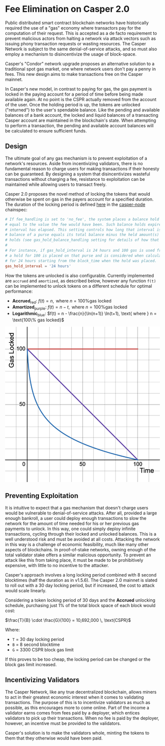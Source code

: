 # Fee Elimination on Casper 2.0

Public distributed smart contract blockchain networks have historically required the use of a "gas" economy where transactors pay for the computation of their request. This is accepted as a de facto requirement to prevent malicious actors from halting a network via attack vectors such as issuing phony transaction requests or wasting resources. The Casper Network is subject to the same denial-of-service attacks, and so must also employ a mechanism to disincentivize the usage of block-space.

Casper's "Condor" network upgrade proposes an alternative solution to a traditional spot gas market, one where network users don't pay a penny in fees. This new design aims to make transactions free on the Casper mainnet.

In Casper's new model, in contrast to paying for gas, the gas payment is locked in the paying account for a period of time before being made available again. At no point is the CSPR actually removed from the account of the user. Once the holding period is up, the tokens are unlocked ("returned") to the user's spendable balance. Like the pending and available balances of a bank account, the locked and liquid balances of a transacting Casper account are maintained in the blockchain's state. When attempting to perform a transaction, the pending and available account balances will be calculated to ensure sufficient funds.

## Design

The ultimate goal of any gas mechanism is to prevent exploitation of a network's resources. Aside from incentivizing validators, there is no fundamental reason to charge users for making transactions if their honesty can be guaranteed. By designing a system that disincentivizes wasteful transactions without charging a fee, resistance to exploitation can be maintained while allowing users to transact freely.

Casper 2.0 proposes the novel method of locking the tokens that would otherwise be spent on gas in the payers account for a specified duration. The duration of the locking period is defined [here](https://github.com/casper-network/casper-node/blob/feat-2.0/resources/production/chainspec.toml#L166) in the [casper-node](https://github.com/casper-network/casper-node) chainspec:

```toml
# If fee_handling is set to 'no_fee', the system places a balance hold on the payer
# equal to the value the fee would have been. Such balance holds expire after a time
# interval has elapsed. This setting controls how long that interval is. The available
# balance of a purse equals its total balance minus the held amount(s) of non-expired
# holds (see gas_hold_balance_handling setting for details of how that is calculated).
#
# For instance, if gas_hold_interval is 24 hours and 100 gas is used from a purse,
# a hold for 100 is placed on that purse and is considered when calculating total balance
# for 24 hours starting from the block_time when the hold was placed.
gas_hold_interval = '24 hours'
```

How the tokens are unlocked is also configurable. Currently implemented are `accrued` and `amortized`, as described below, however any function `f(t)` can be implemented to unlock tokens on a different schedule for optimal performance:

* **Accrued**<sub>red</sub>: $f(t) = n, \text{ where } n = \text{100\% gas locked}$
* **Amortized**<sub>purple</sub>: $f(t) = n - t, \text{ where } n = \text{100\% gas locked}$
* **Logarithmic**<sub>blue</sub>: $f(t) = n - \frac{n}{\ln(n+1)} \ln(t+1), \text{ where } n = \text{100\% gas locked}$

![Gas locked over time](desmos-graph.png "Gas locked over time")

## Preventing Exploitation

It is intuitive to expect that a gas mechanism that doesn't charge users would be vulnerable to denial-of-service attacks. After all, provided a large enough bankroll, a user could deploy enough transactions to slow the network for the amount of time needed for his or her previous gas payments to unlock. In this way, one could simply deploy infinite transactions, cycling through their locked and unlocked balances. This is a well understood risk and must be avoided at all costs. Attacking the network in this way is a challenge of economic feasibility, much like many other aspects of blockchains. In proof-of-stake networks, owning enough of the total validator stake offers a similar malicious opportunity. To prevent an attack like this from taking place, it must be made to be prohibitively expensive, with little to no incentive to the attacker.

Casper's approach involves a long locking period combined with 8 second blocktimes (half the duration as in v1.5.6). The Casper 2.0 mainnet is slated to roll out with a 30 day locking period, but if increased, the cost to attack would scale linearly.

Considering a token locking period of 30 days and the **Accrued** unlocking schedule, purchasing just 1% of the total block space of each block would cost:

$\frac{T}{B} \cdot \frac{G}{100} = 10,692,000 \, \text{CSPR}$

Where:

* `T` = 30 day locking period
* `B` = 8 second blocktime
* `G` = 3300 CSPR block gas limit

If this proves to be too cheap, the locking period can be changed or the block gas limit increased.

## Incentivizing Validators

The Casper Network, like any true decentralized blockchain, allows miners to act in their greatest economic interest when it comes to validating transactions. The purpose of this is to incentivize validators as much as possible, as this encourages more to come online. Part of the income a validator earns comes from fees paid by a deployer, which entices validators to pick up their transactions. When no fee is paid by the deployer, however, an incentive must be provided to the validators.

Casper's solution is to make the validators whole, minting the tokens to them that they otherwise would have been paid.

